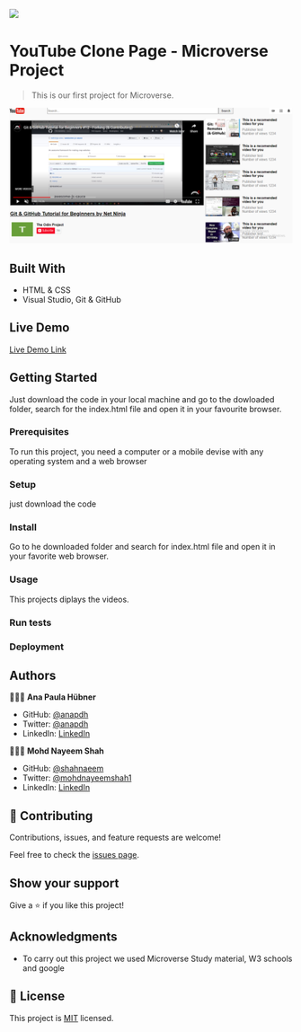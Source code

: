 ![](https://img.shields.io/badge/Microverse-blueviolet)


# YouTube Clone Page - Microverse Project

> This is our first project for Microverse.

![screenshot](./assets/SCREENSHOT.png)


## Built With

- HTML & CSS
- Visual Studio, Git & GitHub


## Live Demo

[Live Demo Link](https://anapdh.github.io/YouTubeClonePage/)

## Getting Started

Just download the code in your local machine and go to the dowloaded folder,
search for the index.html file and open it in your favourite browser.

### Prerequisites
To run this project, you need a computer or a mobile devise with any operating system and a web browser
### Setup
just download the code
### Install
Go to he downloaded folder and search for index.html file and open it in your favorite web browser.
### Usage
This projects diplays the videos.
### Run tests

### Deployment


## Authors

👩🏼‍💻 **Ana Paula Hübner**

- GitHub: [@anapdh](https://github.com/anapdh)
- Twitter: [@anapdh](https://twitter.com/anapdh)
- LinkedIn: [LinkedIn](https://www.linkedin.com/in/ana-paula-hübner-7a9484181)

👨🏻‍💻 **Mohd Nayeem Shah**

- GitHub: [@shahnaeem](https://github.com/shahnaeem)
- Twitter: [@mohdnayeemshah1](https://twitter.com/MOHDNAYEEMSHAH1)
- LinkedIn: [LinkedIn](https://linkedin.com/in/mohd-nayeem-shah-97a590152)


## 🤝 Contributing

Contributions, issues, and feature requests are welcome!

Feel free to check the [issues page](issues/).


## Show your support

Give a ⭐️ if you like this project!

## Acknowledgments

- To carry out this project we used Microverse Study material, W3 schools and google


## 📝 License

This project is [MIT](lic.url) licensed.
